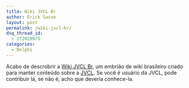 ```yaml
---
title: Wiki JVCL Br
author: Erick Sasse
layout: post
permalink: /wiki-jvcl-br/
dsq_thread_id:
  - 272020975
categories:
  - Delphi
---
```

Acabo de descrobrir a [Wiki JVCL Br][1], um embri&atilde;o de wiki brasileiro criado para manter conte&uacute;do sobre a [JVCL][2]. Se voc&ecirc; &eacute; usu&aacute;rio da JVCL, pode contribuir l&aacute;, se n&atilde;o &eacute;, acho que deveria conhece-la.

 [1]: http://jvclbr.wikispaces.org/
 [2]: http://homepages.borland.com/jedi/jvcl/